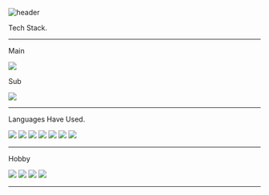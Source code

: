 
![header](https://capsule-render.vercel.app/api?type=Waving&color=0095FF&height=200&section=header&text=Tae%20Young%20Oh%20&fontColor=ffffff&fontSize=80&fontAlignY=40)

Tech Stack.
________________________________________________________________________________________

Main

<img src="https://img.shields.io/badge/Android-3DDC84?style=for-the-badge&logo=Android&logoColor=white">

Sub

<img src="https://img.shields.io/badge/ios-800000?style=for-the-badge&logo=ios&logoColor=white"> 



________________________________________________________________________________________



Languages Have Used.

<img src="https://img.shields.io/badge/Swift-F05138?style=for-the-badge&logo=Swift&logoColor=white"> <img src="https://img.shields.io/badge/java-007396?style=for-the-badge&logo=java&logoColor=white"> <img src="https://img.shields.io/badge/Kotlin-7F52FF?style=for-the-badge&logo=Kotlin&logoColor=white"> <img src="https://img.shields.io/badge/C-A8B9CC?style=for-the-badge&logo=C&logoColor=white"> <img src="https://img.shields.io/badge/C++-00599C?style=for-the-badge&logo=C++&logoColor=white"> <img src="https://img.shields.io/badge/MySQL-9ACD32?style=for-the-badge&logo=MySQL&logoColor=white"> <img src="https://img.shields.io/badge/OpenCV-5C3EE8?style=for-the-badge&logo=OpenCV&logoColor=white">



________________________________________________________________________________________

Hobby

<img src="https://img.shields.io/badge/PlayStation-003791?style=for-the-badge&logo=PlayStation&logoColor=white"> <img src="https://img.shields.io/badge/Nintendo Switch-FF0000?style=for-the-badge&logo=Nintendo Switch&logoColor=white"> <img src="https://img.shields.io/badge/Netflix-E50914?style=for-the-badge&logo=Netflix&logoColor=white"> <img src="https://img.shields.io/badge/Spotify-1DB954?style=for-the-badge&logo=Spotify&logoColor=white">

________________________________________________________________________________________
